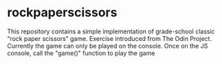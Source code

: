 # rockpaperscissors
This repository contains a simple implementation of grade-school classic “rock paper scissors” game. Exercise introduced from The Odin Project. Currently the game can only be played on the console. Once on the JS console, call the "game()" function to play the game
